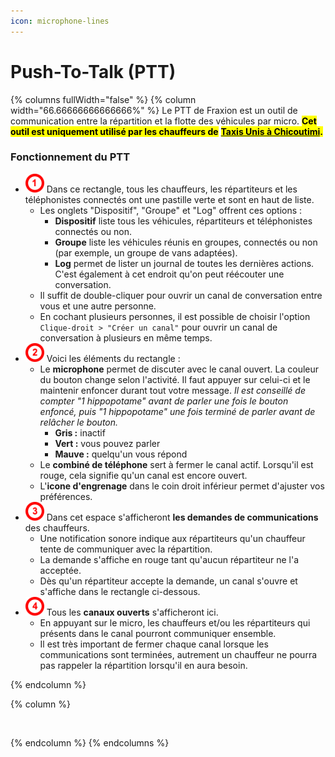 ```yaml
---
icon: microphone-lines
---
```


# Push-To-Talk (PTT)

{% columns fullWidth="false" %}
{% column width="66.66666666666666%" %}
Le PTT de Fraxion est un outil de communication entre la répartition et la flotte des véhicules par micro. <mark style="background-color:yellow;">**Cet outil est uniquement utilisé par les chauffeurs de**</mark> [<mark style="background-color:yellow;">**Taxis Unis à Chicoutimi**</mark>](../../10.-coop-taxi-unis.md)<mark style="background-color:yellow;">**.**</mark>

### **Fonctionnement du PTT**

* ![](../../.gitbook/assets/Rond-1.png) Dans ce rectangle, tous les chauffeurs, les répartiteurs et les téléphonistes connectés ont une pastille verte et sont en haut de liste.
  * Les onglets "Dispositif", "Groupe" et "Log" offrent ces options :
    * **Dispositif** liste tous les véhicules, répartiteurs et téléphonistes connectés ou non.
    * **Groupe** liste les véhicules réunis en groupes, connectés ou non (par exemple, un groupe de vans adaptées).
    * **Log** permet de lister un journal de toutes les dernières actions. C'est également à cet endroit qu'on peut réécouter une conversation.
  * Il suffit de double-cliquer pour ouvrir un canal de conversation entre vous et une autre personne.
  * En cochant plusieurs personnes, il est possible de choisir l'option `Clique-droit > "Créer un canal"` pour ouvrir un canal de conversation à plusieurs en même temps.
* ![](../../.gitbook/assets/Rond-2.png) Voici les éléments du rectangle :
  * Le **microphone** permet de discuter avec le canal ouvert. La couleur du bouton change selon l'activité. Il faut appuyer sur celui-ci et le maintenir enfoncer durant tout votre message. _Il est conseillé de compter "1 hippopotame" avant de parler une fois le bouton enfoncé, puis "1 hippopotame" une fois terminé de parler avant de relâcher le bouton._
    * **Gris :** inactif
    * **Vert :** vous pouvez parler
    * **Mauve :** quelqu'un vous répond
  * Le **combiné de téléphone** sert à fermer le canal actif. Lorsqu'il est rouge, cela signifie qu'un canal est encore ouvert.&#x20;
  * L'**icone d'engrenage** dans le coin droit inférieur permet d'ajuster vos préférences.
* ![](../../.gitbook/assets/Rond-3.png) Dans cet espace s'afficheront **les demandes de communications** des chauffeurs.
  * Une notification sonore indique aux répartiteurs qu'un chauffeur tente de communiquer avec la répartition.
  * La demande s'affiche en rouge tant qu'aucun répartiteur ne l'a acceptée.
  * Dès qu'un répartiteur accepte la demande, un canal s'ouvre et s'affiche dans le rectangle ci-dessous.
* ![](../../.gitbook/assets/Rond-4.png) Tous les **canaux ouverts** s'afficheront ici.
  * En appuyant sur le micro, les chauffeurs et/ou les répartiteurs qui présents dans le canal pourront communiquer ensemble.
  * Il est très important de fermer chaque canal lorsque les communications sont terminées, autrement un chauffeur ne pourra pas rappeler la répartition lorsqu'il en aura besoin.


{% endcolumn %}

{% column %}
<figure><img src="../../.gitbook/assets/Instructions_pour_le_PTT_répartition.png" alt=""><figcaption></figcaption></figure>
{% endcolumn %}
{% endcolumns %}
